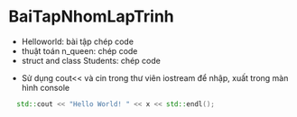 # BaiTapNhomLapTrinh
- Helloworld: bài tập chép code
- thuật toán n_queen: chép code
- struct and class Students: chép code
+ Sử dụng cout<< và cin trong thư viên iostream để nhập, xuất trong màn hình console
```cpp
  std::cout << "Hello World! " << x << std::endl();
```
